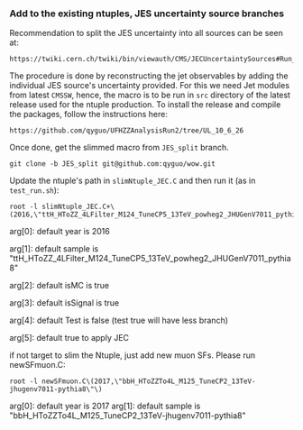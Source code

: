 ### Add to the existing ntuples, JES uncertainty source branches
Recommendation to split the JES uncertainty into all sources can be seen at:
```
https://twiki.cern.ch/twiki/bin/viewauth/CMS/JECUncertaintySources#Run_2_reduced_set_of_uncertainty
```
The procedure is done by reconstructing the jet observables by adding the individual JES source's uncertainty provided. 
For this we need Jet modules from latest `CMSSW`, hence, the macro is to be run in `src` directory of the latest release used for the ntuple production. To install the release and compile the packages, follow the instructions here:
```
https://github.com/qyguo/UFHZZAnalysisRun2/tree/UL_10_6_26
```

Once done, get the slimmed macro from `JES_split` branch. 

```
git clone -b JES_split git@github.com:qyguo/wow.git 
```

Update the ntuple's path in `slimNtuple_JEC.C` and then run it (as in `test_run.sh`):

```
root -l slimNtuple_JEC.C+\(2016,\"ttH_HToZZ_4LFilter_M124_TuneCP5_13TeV_powheg2_JHUGenV7011_pythia8\",true,true,false,true\)
```

arg[0]: default year is 2016

arg[1]: default sample is "ttH_HToZZ_4LFilter_M124_TuneCP5_13TeV_powheg2_JHUGenV7011_pythia8"

arg[2]: default isMC is true

arg[3]: default isSignal is true 

arg[4]: default Test is false (test true will have less branch)

arg[5]: default true to apply JEC 


if not target to slim the Ntuple, just add new muon SFs. Please run newSFmuon.C:

```
root -l newSFmuon.C\(2017,\"bbH_HToZZTo4L_M125_TuneCP2_13TeV-jhugenv7011-pythia8\"\)
```

arg[0]: default year is 2017
arg[1]: default sample is "bbH_HToZZTo4L_M125_TuneCP2_13TeV-jhugenv7011-pythia8"
